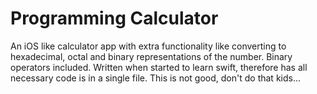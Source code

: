 # Programming Calculator

An iOS like calculator app with extra functionality like converting to hexadecimal, octal and binary representations of the number. Binary operators included. Written when started to learn swift, therefore has all necessary code is in a single file. This is not good, don't do that kids...
